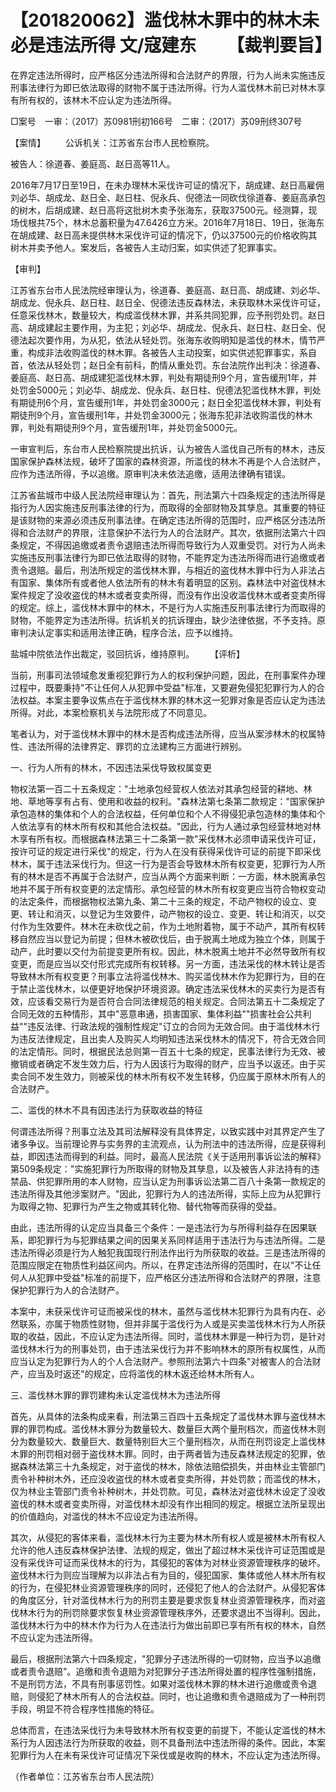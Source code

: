 # 【201820062】滥伐林木罪中的林木未必是违法所得 文/寇建东 　　【裁判要旨】

在界定违法所得时，应严格区分违法所得和合法财产的界限，行为人尚未实施违反刑事法律行为即已依法取得的财物不属于违法所得。行为人滥伐林木前已对林木享有所有权的，该林木不应认定为违法所得。

□案号　一审：（2017）苏0981刑初166号　二审：（2017）苏09刑终307号

【案情】 　　公诉机关：江苏省东台市人民检察院。

被告人：徐道春、姜庭高、赵日高等11人。

2016年7月17日至19日，在未办理林木采伐许可证的情况下，胡成建、赵日高雇佣刘必华、胡成龙、赵日全、赵日柱、倪永兵、倪德法一同砍伐徐道春、姜庭高承包的树木，后胡成建、赵日高将这批树木卖予张海东，获取37500元。经测算，现场伐根共75个，林木总蓄积量为47.6426立方米。2016年7月18日、19日，张海东在胡成建、赵日高未提供林木采伐许可证的情况下，仍以37500元的价格收购其树木并卖予他人。案发后，各被告人主动归案，如实供述了犯罪事实。

【审判】

江苏省东台市人民法院经审理认为，徐道春、姜庭高、赵日高、胡成建、刘必华、胡成龙、倪永兵、赵日柱、赵日全、倪德法违反森林法，未获取林木采伐许可证，任意采伐林木，数量较大，构成滥伐林木罪，并系共同犯罪，应予刑罚处罚。赵日高、胡成建起主要作用，为主犯；刘必华、胡成龙、倪永兵、赵日柱、赵日全、倪德法起次要作用，为从犯，依法从轻处罚。张海东收购明知是滥伐的林木，情节严重，构成非法收购滥伐的林木罪。各被告人主动投案，如实供述犯罪事实，系自首，依法从轻处罚；赵日全有前科，酌情从重处罚。东台法院作出判决：徐道春、姜庭高、赵日高、胡成建犯滥伐林木罪，判处有期徒刑9个月，宣告缓刑1年，并处罚金5000元；刘必华、胡成龙、倪永兵、赵日柱、倪德法犯滥伐林木罪，判处有期徒刑6个月，宣告缓刑1年，并处罚金3000元；赵日全犯滥伐林木罪，判处有期徒刑9个月，宣告缓刑1年，并处罚金3000元；张海东犯非法收购滥伐的林木罪，判处有期徒刑9个月，宣告缓刑1年，并处罚金5000元。

一审宣判后，东台市人民检察院提出抗诉，认为被告人滥伐自己所有的林木，违反国家保护森林法规，破坏了国家的森林资源，所滥伐的林木不再是个人合法财产，应作为违法所得，予以追缴。原审判决未依法追缴，适用法律确有错误。

江苏省盐城市中级人民法院经审理认为：首先，刑法第六十四条规定的违法所得是指行为人因实施违反刑事法律的行为，而取得的全部财物及其孳息。其重要的特征是该财物的来源必须违反刑事法律。在确定违法所得的范围时，应严格区分违法所得和合法财产的界限，注意保护不法行为人的合法财产。其次，依据刑法第六十四条规定，不得因追缴或者责令退赔违法所得而导致行为人双重受罚。对行为人尚未实施违反刑事法律行为即已依法取得的财物，不能界定为违法所得而进行追缴或者责令退赔。最后，刑法所规定的滥伐林木罪，与相近的盗伐林木罪中行为人非法占有国家、集体所有或者他人依法所有的林木有着明显的区别。森林法中对盗伐林木案件规定了没收盗伐的林木或者变卖所得，而没有作出没收滥伐林木或者变卖所得的规定。综上，滥伐林木罪中的林木，不是行为人实施违反刑事法律行为而取得的财物，不能界定为违法所得。抗诉机关的抗诉理由，缺少法律依据，不予支持。原审判决认定事实和适用法律正确，程序合法，应予以维持。

盐城中院依法作出裁定，驳回抗诉，维持原判。 　　【评析】

当前，刑事司法领域愈发重视犯罪行为人的权利保护问题，因此，在刑事案件办理过程中，既要秉持"不让任何人从犯罪中受益"标准，又要避免侵犯犯罪行为人的合法权益。本案主要争议焦点在于滥伐林木罪的林木这一犯罪对象是否应认定为违法所得。对此，本案检察机关与法院形成了不同意见。

笔者认为，对于滥伐林木罪中的林木是否构成违法所得，应当从案涉林木的权属特性、违法所得的法律界定、罪罚的立法建构三方面进行辨别。

一、行为人所有的林木，不因违法采伐导致权属变更

物权法第一百二十五条规定："土地承包经营权人依法对其承包经营的耕地、林地、草地等享有占有、使用和收益的权利。"森林法第七条第二款规定："国家保护承包造林的集体和个人的合法权益，任何单位和个人不得侵犯承包造林的集体和个人依法享有的林木所有权和其他合法权益。"因此，行为人通过承包经营林地对林木享有所有权。而根据森林法第三十二条第一款"采伐林木必须申请采伐许可证，按许可证的规定进行采伐"的规定，行为人在没有获得采伐许可证的前提下即采伐林木，属于违法采伐行为。但这一行为是否会导致林木所有权变更，犯罪行为人所有的林木是否不再属于合法财产，应当从两个方面来判断：一方面，林木脱离承包地并不属于所有权变更的法定情形。承包经营的林木所有权变更应当符合物权变动的法定条件，而根据物权法第九条、第二十三条的规定，不动产物权的设立、变更、转让和消灭，以登记为生效要件，动产物权的设立、变更、转让和消灭，以交付作为生效要件。林木在未砍伐之前，作为土地附着物，属于不动产，其所有权转移自然应当以登记为前提；但林木被砍伐后，由于脱离土地成为独立个体，则属于动产，此时要以交付为前提变更所有权。因此，林木脱离土地并不必然导致所有权变更，而是应当以交付形式完成所有权转移。另一方面，违法采伐的林木转让是否导致林木所有权变更？刑事立法将滥伐林木、购买滥伐林木作为犯罪行为，目的在于禁止滥伐林木，以便更好地保护环境资源。确定违法采伐林木的买卖行为是否有效，应该看交易行为是否符合合同法律规范的相关规定。合同法第五十二条规定了合同无效的五种情形，其中"恶意串通，损害国家、集体利益""损害社会公共利益""违反法律、行政法规的强制性规定"订立的合同为无效合同。由于滥伐林木行为违反法律规定，且出卖人及购买人均明知违法采伐林木的情况下，符合无效合同的法定情形。同时，根据民法总则第一百五十七条的规定，民事法律行为无效、被撤销或者确定不发生效力后，行为人因该行为取得的财产，应当予以返还。由于买卖合同不发生效力，则被采伐的林木所有权不发生转移，仍应属于原林木所有人的合法财产。

二、滥伐的林木不具有因违法行为获取收益的特征

何谓违法所得？刑事立法及其司法解释没有具体界定，以致实践中对其界定产生了诸多争议。当前理论界与实务界的主流观点，认为刑法中的违法所得，应是获得利益，即因违法而得到的利益。同时，最高人民法院《关于适用刑事诉讼法的解释》第509条规定："实施犯罪行为所取得的财物及其孳息，以及被告人非法持有的违禁品、供犯罪所用的本人财物，应当认定为刑事诉讼法第二百八十条第一款规定的违法所得及其他涉案财产。"因此，犯罪行为人的违法所得，实际上应为从犯罪行为取得之物、犯罪行为产生之物或其转化物、替代物等而获得的受益。

由此，违法所得的认定应当具备三个条件：一是违法行为与所得利益存在因果联系，即犯罪行为与犯罪结果之间的因果关系同样适用于违法行为与违法所得。二是违法所得必须是行为人触犯我国现行刑法作出行为所获取的收益。三是违法所得的范围应限定在物质性利益区间内。所以，在界定违法所得的范围时，在以"不让任何人从犯罪中受益"标准的前提下，应严格区分违法所得和合法财产的界限，注意保护犯罪行为人的合法财产。

本案中，未获采伐许可证而被采伐的林木，虽然与滥伐林木犯罪行为具有内在、必然联系，亦属于物质性财物，但并非属于滥伐行为人或是买卖滥伐林木行为人所获取的收益，因此，不应认定为违法所得。同时，滥伐林木罪是一种行为罚，是针对滥伐林木行为的刑事处罚，由于违法采伐行为并不影响林木的原所有权属性，从而应当认定为犯罪行为人的个人合法财产。参照刑法第六十四条"对被害人的合法财产，应当及时返还"的规定，应将滥伐的林木返还给林木所有人。

三、滥伐林木罪的罪罚建构未认定滥伐林木为违法所得

首先，从具体的法条构成来看，刑法第三百四十五条规定了滥伐林木罪与盗伐林木罪的罪罚构成。滥伐林木罪分为数量较大、数量巨大两个量刑档次，而盗伐林木则分为数量较大、数量巨大、数量特别巨大三个量刑档次，从而在刑罚设定上滥伐林木罪的刑罚相对弱于盗伐林木罪。同时，由于两者皆为违反森林法规定的犯罪，依据森林法第三十九条规定，对于盗伐的林木，除依法赔偿损失，并由林业主管部门责令补种树木外，还应没收盗伐的林木或者变卖所得，并处罚款；而滥伐的林木，仅为林业主管部门责令补种树木，并处罚款。可见，森林法对盗伐林木设定了没收盗伐的林木或者变卖所得，对滥伐林木却没有作出相同的规定。根据立法所呈现出的价值趋向，对滥伐的林木不应设定为违法所得。

其次，从侵犯的客体来看，滥伐林木行为主要为林木所有权人或是被林木所有权人允许的他人违反森林保护法律、法规的规定，做出了超过林木采伐许可证范围或是没有采伐许可证而采伐林木的行为，其侵犯的客体为对林业资源管理秩序的破坏。盗伐林木行为则应当理解为以非法占有为目的，侵犯国家、集体或他人林木所有权的行为，在侵犯林业资源管理秩序的同时，还侵犯了他人的合法财产。从侵犯客体的角度区分，针对滥伐林木行为的刑罚主要是要求恢复林业资源管理秩序，而对盗伐林木行为的刑罚除要求恢复林业资源管理秩序外，还要求退出不当得利。因此，滥伐林木行为中的林木作为行为人在违法行为做出前即已享有所有权的林木，自然不应认定为违法所得。

最后，根据刑法第六十四条规定，"犯罪分子违法所得的一切财物，应当予以追缴或者责令退赔"。追缴和责令退赔为对犯罪分子违法所得处置的程序性强制措施，不是刑罚方法，不具有刑事惩罚性。如果对滥伐林木罪的林木进行追缴或责令退赔，则侵犯了林木所有人的合法权益。同时，也让追缴和责令退赔成为了一种刑罚手段，明显不符合程序性措施的特征。

总体而言，在违法采伐行为未导致林木所有权变更的前提下，不能认定滥伐的林木系行为人因违法行为所获取的收益，则不具备刑法中违法所得的条件。因此，本案犯罪行为人在未有采伐许可证情况下采伐或是收购的林木，不应认定为违法所得。

（作者单位：江苏省东台市人民法院）